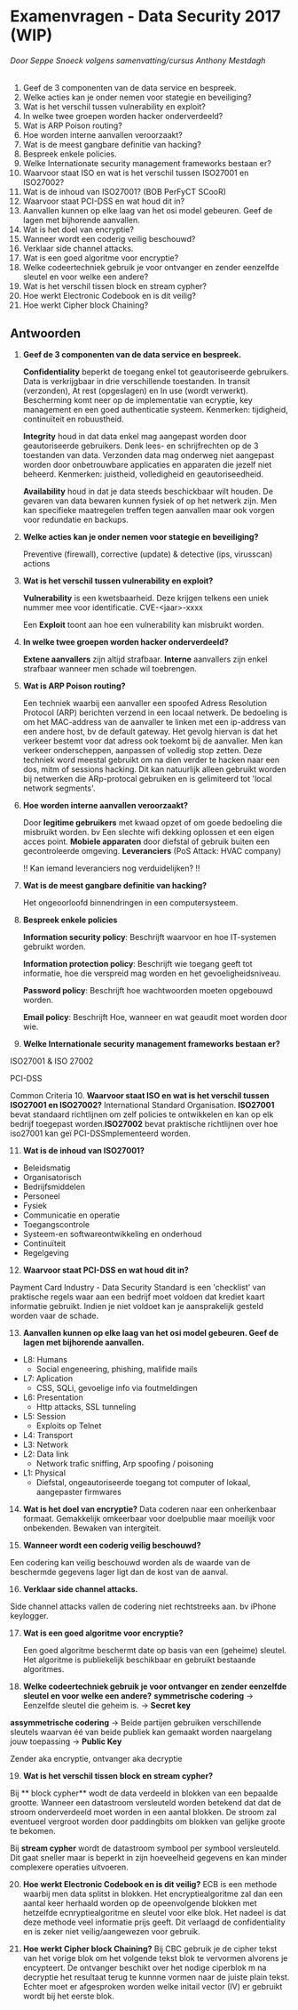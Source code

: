 # Examenvragen - Data Security 2017 (WIP)
###### Door Seppe Snoeck volgens samenvatting/cursus Anthony Mestdagh

1. Geef de 3 componenten van de data service en bespreek.
2. Welke acties kan je onder nemen voor stategie en beveiliging? 
3. Wat is het verschil tussen vulnerability en exploit?
4. In welke twee groepen worden hacker onderverdeeld?
5. Wat is ARP Poison routing?
6. Hoe worden interne aanvallen veroorzaakt?
7. Wat is de meest gangbare definitie van hacking?
8. Bespreek enkele policies.
9. Welke Internationate security management frameworks bestaan er?
10. Waarvoor staat ISO en wat is het verschil tussen ISO27001 en ISO27002? 
11. Wat is de inhoud van ISO27001? (BOB PerFyCT SCooR)
12. Waarvoor staat PCI-DSS en wat houd dit in? 
13. Aanvallen kunnen op elke laag van het osi model gebeuren. Geef de lagen met bijhorende aanvallen.
14. Wat is het doel van encryptie? 
15. Wanneer wordt een coderig veilig beschouwd?
16. Verklaar side channel attacks.
17. Wat is een goed algoritme voor encryptie?
18. Welke codeertechniek gebruik je voor ontvanger en zender eenzelfde sleutel en voor welke een andere?
19. Wat is het verschil tissen block en stream cypher?
20. Hoe werkt Electronic Codebook en is dit veilig?
21. Hoe werkt Cipher block Chaining?

## Antwoorden
1. **Geef de 3 componenten van de data service en bespreek.**
   
   **Confidentiality** beperkt de toegang enkel tot geautoriseerde gebruikers. Data is verkrijgbaar in drie verschillende toestanden. In transit (verzonden), At rest (opgeslagen) en In use (wordt verwerkt). Bescherming komt neer op de implementatie van ecryptie, key management en een goed authenticatie systeem. Kenmerken: tijdigheid, continuïteit en robuustheid.

   **Integrity** houd in dat data enkel mag aangepast worden door geautoriseerde gebruikers. Denk lees- en schrijfrechten op de 3 toestanden van data. Verzonden data mag onderweg niet aangepast worden door onbetrouwbare applicaties en apparaten die jezelf niet beheerd. Kenmerken: juistheid, volledigheid en geautoriseedheid.

   **Availability**  houd in dat je data steeds beschickbaar wilt houden. De gevaren van data bewaren kunnen fysiek of op het netwerk zijn. Men kan specifieke maatregelen treffen tegen aanvallen maar ook vorgen voor redundatie en backups.

2. **Welke acties kan je onder nemen voor stategie en beveiliging?**

   Preventive (firewall), corrective (update) & detective (ips, virusscan) actions
   
3. **Wat is het verschil tussen vulnerability en exploit?**
   
   **Vulnerability** is een kwetsbaarheid. Deze krijgen telkens een uniek nummer mee voor identificatie. CVE-\<jaar\>-xxxx
   
   Een **Exploit** toont aan hoe een vulnerability kan misbruikt worden.
   
4. **In welke twee groepen worden hacker onderverdeeld?**

   **Extene aanvallers** zijn altijd strafbaar. **Interne** aanvallers zijn enkel strafbaar wanneer men schade wil toebrengen.

5. **Wat is ARP Poison routing?**

   Een techniek waarbij een aanvaller een spoofed Adress Resolution Protocol (ARP) berichten verzend in een locaal netwerk. De bedoeling is om het MAC-address van de aanvaller te linken met een ip-address van een andere host, bv de default gateway. Het gevolg hiervan is dat het verkeer bestemt voor dat adress ook toekomt bij de aanvaller. Men kan verkeer onderscheppen, aanpassen of volledig stop zetten. Deze techniek word meestal gebruikt om na dien verder te hacken naar een dos, mitm of sessions hacking. Dit kan natuurlijk alleen gebruikt worden bij netwerken die ARp-protocal gebruiken en is gelimiteerd tot 'local network segments'.
   
6. **Hoe worden interne aanvallen veroorzaakt?**

   Door **legitime gebruikers** met kwaad opzet of om goede bedoeling die misbruikt worden. bv Een slechte wifi dekking oplossen et een eigen acces point. **Mobiele apparaten** door diefstal of gebruik buiten een gecontroleerde omgeving. **Leveranciers** (PoS Attack: HVAC company) 
   
   !! Kan iemand leveranciers nog verduidelijken? !!
   
7. **Wat is de meest gangbare definitie van hacking?**
   
   Het ongeoorloofd binnendringen in een computersysteem.
   
8. **Bespreek enkele policies**

   **Information security policy**: Beschrijft waarvoor en hoe IT-systemen gebruikt worden.
   
   **Information protection policy**: Beschrijft wie toegang geeft tot informatie, hoe die verspreid mag worden en het gevoeligheidsniveau. 
   
   **Password policy**: Beschrijft hoe wachtwoorden moeten opgebouwd worden.
   
   **Email policy**: Beschrijft Hoe, wanneer en wat geaudit moet worden door wie.
   
9. **Welke Internationale security management frameworks bestaan er?**

  ISO27001 & ISO 27002
  
  PCI-DSS
  
  Common Criteria
10. **Waarvoor staat ISO en wat is het verschil tussen ISO27001 en ISO27002?**
  International Standard Organisation. **ISO27001** bevat standaard richtlijnen om zelf policies te ontwikkelen en kan op elk bedrijf toegepast worden.**ISO27002** bevat praktische richtlijnen over hoe iso27001 kan geï 
  PCI-DSSmplementeerd worden.
  
11. **Wat is de inhoud van ISO27001?**
  * Beleidsmatig
  * Organisatorisch
  * Bedrijfsmiddelen
  * Personeel
  * Fysiek
  * Communicatie en operatie
  * Toegangscontrole
  * Systeem-en softwareontwikkeling en onderhoud
  * Continuïteit
  * Regelgeving

12. **Waarvoor staat PCI-DSS en wat houd dit in?**

  Payment Card Industry - Data Security Standard is een 'checklist' van praktische regels waar aan een bedrijf moet voldoen dat krediet kaart informatie gebruikt. Indien je niet voldoet kan je aansprakelijk gesteld worden vaar de schade.
  
13. **Aanvallen kunnen op elke laag van het osi model gebeuren. Geef de lagen met bijhorende aanvallen.**

  * L8: Humans
    * Social engeneering, phishing, malifide mails
  * L7: Aplication
    * CSS, SQLi, gevoelige info via foutmeldingen
  * L6: Presentation
    * Http attacks, SSL tunneling
  * L5: Session
    * Exploits op Telnet
  * L4: Transport
  * L3: Network
  * L2: Data link
    * Network trafic sniffing, Arp spoofing / poisoning
  * L1: Physical
    * Diefstal, ongeautoriseerde toegang tot computer of lokaal, aangepaster firmwares

14. **Wat is het doel van encryptie?**
  Data coderen naar een onherkenbaar formaat. Gemakkelijk omkeerbaar voor doelpublie maar moeilijk voor onbekenden. Bewaken van intergiteit.
  
15. **Wanneer wordt een coderig veilig beschouwd?**
   
   Een codering kan veilig beschouwd worden als de waarde van de beschermde gegevens lager ligt dan de kost van de aanval. 

16. **Verklaar side channel attacks.**
   
   Side channel attacks vallen de codering niet rechtstreeks aan. bv iPhone keylogger.
   
17. **Wat is een goed algoritme voor encryptie?**

    Een goed algoritme beschermt date op basis van een (geheime) sleutel. Het algoritme is publiekelijk beschikbaar en gebruikt bestaande algoritmes. 
    
18. **Welke codeertechniek gebruik je voor ontvanger en zender eenzelfde sleutel en voor welke een andere?**
   **symmetrische codering** -> Eenzelfde sleutel die geheim is. -> **Secret key**
   
   **assymmetrische codering** -> Beide partijen gebruiken verschillende sleutels waarvan éé van beide publiek kan gemaakt worden naargelang jouw toepassing -> **Public Key**
   
   Zender aka encryptie, ontvanger aka decryptie
   
 19. **Wat is het verschil tissen block en stream cypher?**
   
   Bij ** block cypher** wodt de data verdeeld in blokken van een bepaalde grootte. Wanneer een datastroom versleuteld worden betekend dat dat de stroom onderverdeeld moet worden in een aantal blokken. De stroom zal eventueel vergroot worden door paddingbits om blokken van gelijke groote te bekomen.
   
   Bij **stream cypher** wordt de datastroom symbool per symbool versleuteld. Dit gaat sneller maar is beperkt in zijn hoeveelheid gegevens en kan minder complexere operaties uitvoeren.
   
20. **Hoe werkt Electronic Codebook en is dit veilig?**
   ECB is een methode waarbij men data splitst in blokken. Het encryptiealgoritme zal dan een aantal keer herhaald worden op de opeenvolgende blokken met hetzelfde ecnryptiealgoritme en sleutel voor elke blok. Het nadeel is dat deze methode veel informatie prijs geeft. Dit verlaagd de confidentiality en is zeker niet veilig/aangewezen voor gebruik.
   
21. **Hoe werkt Cipher block Chaining?**
   Bij CBC gebruik je de cipher tekst van het vorige blok om het volgende tekst blok te vervormen alvorens je encypteert. De ontvanger beschikt over het nodige ciperblok m na decryptie het resultaat terug te kunnne vormen naar de juiste plain tekst. Echter moet er afgesproken worden welke initail vector (IV) er gebruikt wordt bij het eerste blok.
